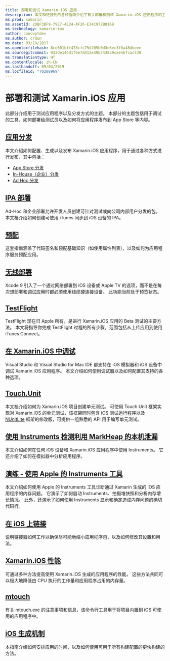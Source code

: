 ```yaml
---
title: 部署和测试 Xamarin.iOS 应用
description: 本文档链接到的各种指南介绍了有关部署和测试 Xamarin.iOS 应用程序的主题。 例如，应用分发、.ipa 文件、预配、无线部署、TestFlight 和调试。
ms.prod: xamarin
ms.assetid: 2DBF3BF9-79E7-4E24-AF26-E34C972B0169
ms.technology: xamarin-ios
author: conceptdev
ms.author: crdun
ms.date: 03/19/2017
ms.openlocfilehash: 8ce601bff478cfc75d209b0d3e6ec3f6a48dbeee
ms.sourcegitcommit: 933de144d1fbe7d412e49b743839cae4bfcac439
ms.translationtype: HT
ms.contentlocale: zh-CN
ms.lasthandoff: 09/04/2019
ms.locfileid: "70288969"
---
```

# <a name="deploying-and-testing-xamarinios-apps"></a>部署和测试 Xamarin.iOS 应用

此部分介绍用于测试应用程序以及分发方式的主题。 本部分的主题包括用于调试的工具、如何部署给测试员以及如何将应用程序发布到 App Store 等内容。

## <a name="app-distributioniosdeploy-testapp-distributionindexmd"></a>[应用分发](~/ios/deploy-test/app-distribution/index.md)

本文介绍如何配置、生成以及发布 Xamarin.iOS 应用程序，用于通过各种方式进行发布，其中包括：

- [App Store 分发](~/ios/deploy-test/app-distribution/app-store-distribution/index.md)
- [In-House（企业）分发](~/ios/deploy-test/app-distribution/in-house-distribution.md)
- [Ad Hoc 分发](~/ios/deploy-test/app-distribution/ad-hoc-distribution.md)

## <a name="ipa-deploymentiosdeploy-testapp-distributionipa-supportmd"></a>[IPA 部署](~/ios/deploy-test/app-distribution/ipa-support.md)

Ad-Hoc 和企业部署允许开发人员创建可针对测试或向公司内部用户分发的包。 本文档介绍如何创建可使用 iTunes 同步到 iOS 设备的 IPA。

## <a name="provisioningprovisioningindexmd"></a>[预配](provisioning/index.md)

这套指南涵盖了代码签名和预配基础知识（如使用属性列表），以及如何为应用程序服务预配应用。 

## <a name="wireless-deploymentwireless-deploymentmd"></a>[无线部署](wireless-deployment.md)

 Xcode 9 引入了一个通过网络部署到 iOS 设备或 Apple TV 的选项，而不是在每次想部署和调试应用时都必须使用线缆硬连接设备。 此功能当前处于预览状态。

## <a name="testflightiosdeploy-testtestflightmd"></a>[TestFlight](~/ios/deploy-test/testflight.md)

TestFlight 现在归 Apple 所有，是进行 Xamarin.iOS 应用的 Beta 测试的主要方法。 本文将指导你完成 TestFlight 过程的所有步骤，范围包括从上传应用到使用 iTunes Connect。

## <a name="debugging-in-xamariniosiosdeploy-testdebugging-in-xamarin-iosmd"></a>[在 Xamarin.iOS 中调试](~/ios/deploy-test/debugging-in-xamarin-ios.md)

Visual Studio 和 Visual Studio for Mac IDE 都支持在 iOS 模拟器和 iOS 设备中调试 Xamarin.iOS 应用程序。 本文介绍如何使用调试器以及如何配置其支持的各种选项。

## <a name="touchunitiosdeploy-testtouchunitmd"></a>[Touch.Unit](~/ios/deploy-test/touch.unit.md)

本文档介绍如何为 Xamarin.iOS 项目创建单元测试。
可使用 Touch.Unit 框架实现对 Xamarin.iOS 的单元测试，该框架同时包含 iOS 测试运行程序以及 [NUnitLite](http://www.nunitlite.com/) 框架的修改版，可提供一组熟悉的 API 用于编写单元测试。

## <a name="using-instruments-to-detect-native-leaks-using-markheapiosdeploy-testusing-instruments-to-detect-native-leaks-using-markheapmd"></a>[使用 Instruments 检测利用 MarkHeap 的本机泄漏](~/ios/deploy-test/using-instruments-to-detect-native-leaks-using-markheap.md)

本文介绍如何在任何 iOS 设备和 Xamarin.iOS 应用程序中使用 Instruments。 它还介绍了如何在模拟器中分析应用程序。

## <a name="walkthrough---using-apples-instrument-tooliosdeploy-testwalkthrough-apples-instrumentmd"></a>[演练 - 使用 Apple 的 Instruments 工具](~/ios/deploy-test/walkthrough-apples-instrument.md)

本文介绍如何使用 Apple 的 Instruments 工具诊断通过 Xamarin 生成的 iOS 应用程序的内存问题。 它演示了如何启动 Instruments、拍摄堆快照和分析内存增长情况。 此外，还演示了如何使用 Instruments 显示和确定造成内存问题的确切代码行。

## <a name="linking-on-ioslinkermd"></a>[在 iOS 上链接](linker.md)

说明链接器如何工作以确保尽可能地缩小应用程序包，以及如何修改其设置和用法。

## <a name="xamarinios-performanceperformancemd"></a>[Xamarin.iOS 性能](performance.md)

可通过多种方法提高使用 Xamarin.iOS 生成的应用程序的性能。 这些方法共同可以极大地降低由 CPU 执行的工作量和应用程序占用的内存量。

## <a name="mtouchmtouchmd"></a>[mtouch](mtouch.md)

有关 mtouch.exe 的注意事项和信息，该命令行工具用于将项目内置到 iOS 可使用的应用程序中。

## <a name="ios-build-mechanicsios-build-mechanicsmd"></a>[iOS 生成机制](ios-build-mechanics.md)

本指南介绍如何安排应用的时间，以及如何使用可用于所有构建配置的更快构建的方法。
